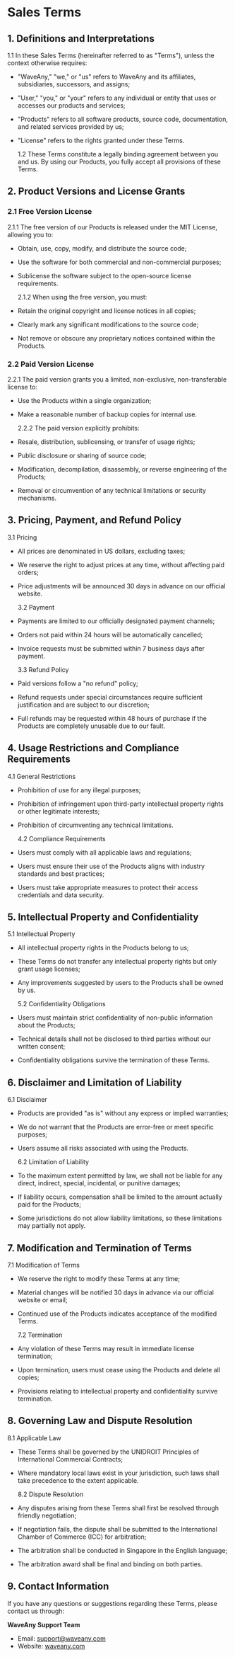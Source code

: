 # Sales Terms

## 1. Definitions and Interpretations

1.1 In these Sales Terms (hereinafter referred to as "Terms"), unless the context otherwise requires:

- "WaveAny," "we," or "us" refers to WaveAny and its affiliates, subsidiaries, successors, and assigns;
- "User," "you," or "your" refers to any individual or entity that uses or accesses our products and services;
- "Products" refers to all software products, source code, documentation, and related services provided by us;
- "License" refers to the rights granted under these Terms.

  1.2 These Terms constitute a legally binding agreement between you and us. By using our Products, you fully accept all provisions of these Terms.

## 2. Product Versions and License Grants

### 2.1 Free Version License

2.1.1 The free version of our Products is released under the MIT License, allowing you to:

- Obtain, use, copy, modify, and distribute the source code;
- Use the software for both commercial and non-commercial purposes;
- Sublicense the software subject to the open-source license requirements.

  2.1.2 When using the free version, you must:

- Retain the original copyright and license notices in all copies;
- Clearly mark any significant modifications to the source code;
- Not remove or obscure any proprietary notices contained within the Products.

### 2.2 Paid Version License

2.2.1 The paid version grants you a limited, non-exclusive, non-transferable license to:

- Use the Products within a single organization;
- Make a reasonable number of backup copies for internal use.

  2.2.2 The paid version explicitly prohibits:

- Resale, distribution, sublicensing, or transfer of usage rights;
- Public disclosure or sharing of source code;
- Modification, decompilation, disassembly, or reverse engineering of the Products;
- Removal or circumvention of any technical limitations or security mechanisms.

## 3. Pricing, Payment, and Refund Policy

3.1 Pricing

- All prices are denominated in US dollars, excluding taxes;
- We reserve the right to adjust prices at any time, without affecting paid orders;
- Price adjustments will be announced 30 days in advance on our official website.

  3.2 Payment

- Payments are limited to our officially designated payment channels;
- Orders not paid within 24 hours will be automatically cancelled;
- Invoice requests must be submitted within 7 business days after payment.

  3.3 Refund Policy

- Paid versions follow a "no refund" policy;
- Refund requests under special circumstances require sufficient justification and are subject to our discretion;
- Full refunds may be requested within 48 hours of purchase if the Products are completely unusable due to our fault.

## 4. Usage Restrictions and Compliance Requirements

4.1 General Restrictions

- Prohibition of use for any illegal purposes;
- Prohibition of infringement upon third-party intellectual property rights or other legitimate interests;
- Prohibition of circumventing any technical limitations.

  4.2 Compliance Requirements

- Users must comply with all applicable laws and regulations;
- Users must ensure their use of the Products aligns with industry standards and best practices;
- Users must take appropriate measures to protect their access credentials and data security.

## 5. Intellectual Property and Confidentiality

5.1 Intellectual Property

- All intellectual property rights in the Products belong to us;
- These Terms do not transfer any intellectual property rights but only grant usage licenses;
- Any improvements suggested by users to the Products shall be owned by us.

  5.2 Confidentiality Obligations

- Users must maintain strict confidentiality of non-public information about the Products;
- Technical details shall not be disclosed to third parties without our written consent;
- Confidentiality obligations survive the termination of these Terms.

## 6. Disclaimer and Limitation of Liability

6.1 Disclaimer

- Products are provided "as is" without any express or implied warranties;
- We do not warrant that the Products are error-free or meet specific purposes;
- Users assume all risks associated with using the Products.

  6.2 Limitation of Liability

- To the maximum extent permitted by law, we shall not be liable for any direct, indirect, special, incidental, or punitive damages;
- If liability occurs, compensation shall be limited to the amount actually paid for the Products;
- Some jurisdictions do not allow liability limitations, so these limitations may partially not apply.

## 7. Modification and Termination of Terms

7.1 Modification of Terms

- We reserve the right to modify these Terms at any time;
- Material changes will be notified 30 days in advance via our official website or email;
- Continued use of the Products indicates acceptance of the modified Terms.

  7.2 Termination

- Any violation of these Terms may result in immediate license termination;
- Upon termination, users must cease using the Products and delete all copies;
- Provisions relating to intellectual property and confidentiality survive termination.

## 8. Governing Law and Dispute Resolution

8.1 Applicable Law

- These Terms shall be governed by the UNIDROIT Principles of International Commercial Contracts;
- Where mandatory local laws exist in your jurisdiction, such laws shall take precedence to the extent applicable.

  8.2 Dispute Resolution

- Any disputes arising from these Terms shall first be resolved through friendly negotiation;
- If negotiation fails, the dispute shall be submitted to the International Chamber of Commerce (ICC) for arbitration;
- The arbitration shall be conducted in Singapore in the English language;
- The arbitration award shall be final and binding on both parties.

## 9. Contact Information

If you have any questions or suggestions regarding these Terms, please contact us through:

**WaveAny Support Team**

- Email: <support@waveany.com>
- Website: [waveany.com](https://waveany.com)

